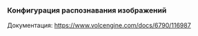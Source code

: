 ### Конфигурация распознавания изображений
Документация: https://www.volcengine.com/docs/6790/116987